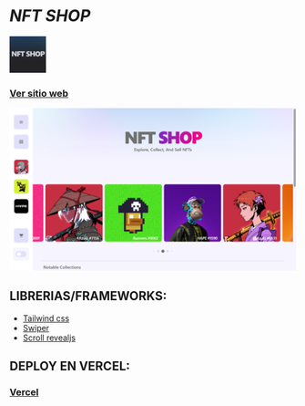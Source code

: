 <!DOCTYPE html>
<html>
  <head>
    <mate charest="utf-8" />
  </head>
  <body>
    <div>
      <h1>
        <b><i>NFT SHOP</i></b>
      </h1>
         <img src="/img/index/nft-shop.png" alt="icon" width="64" height="64" />
        <h3><a href="https://nft-shop-fawn.vercel.app/">Ver sitio web</a></h3>
         <img src="/img/index/page.png" alt="icon" />
   <div>
   <h2>LIBRERIAS/FRAMEWORKS:</h2>
      <ul>
        <li><a href="https://tailwindcss.com/docs/installation">Tailwind css</a></li>
        <li><a href="https://swiperjs.com/swiper-api">Swiper</a></li>
        <li><a href="https://scrollrevealjs.org/">Scroll revealjs</a></li>
      </ul></div>
    <div>
      <h2> DEPLOY EN VERCEL:</h2>
      <h3><a href="https://vercel.com/">Vercel</a></h3>
    </div>
  </body>
</html>
